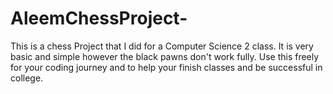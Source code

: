# AleemChessProject-
This is a chess Project that I did for a Computer Science 2 class. It is very basic and simple however the black pawns don't work fully. 
Use this freely for your coding journey and to help your finish classes and be successful in college. 
